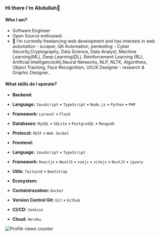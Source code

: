 ### Hi there i'm Abdullah👋 

#### Who I am?
- Software Engineer
- Open Source enthusiast.
- 🔭 I’m currently freelancing web development and has interests in web automation - scraper, QA Automation, pentesting - Cyber Security,Cryptography, Data Science, Data Analyst, Machine Learning(ML), Deep Learning(DL), Reinforcement Learning (RL), Artificial Intelligence(AI),Neural Networks, NLP, NLTK, Algorithms, Object Tracking, Face Recoginition, UI/UX Designer - research & Graphic Designer..


#### What skills do I operate?

 - **Backend:**
  - **Language:** `JavaScript` • `TypeScript` • `Node.js` • `Python` • `PHP`
  - **Framework:** `Laravel` • `Flask`
  - **Databases:** `MySQL` • `SQLite` • `PostgreSQL` • `Mongodb`
  - **Protocol:** `REST` • `Web Socket`
  
- **Frontend:**
 - **Language:** `JavaScript` • `TypeScript`
 - **Framework:** `Reactjs` • `NextJS` • `vuejs` • `vitejs` • `NuxtJS` • `jquery`
 - **Utils:** `Tailwind` • `Bootstrap`


- **Ecosystem:**

 - **Containirazation:** `Docker`
 - **Version Control Git:** `Git` • `Github`
 - **CI/CD:** `Jenkins`
 - **Cloud:**  `Heroku`



![Profile views counter](https://komarev.com/ghpvc/?username=abdullah-algms&&style=flat-square) 
